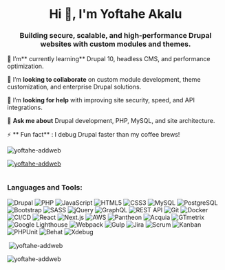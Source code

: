 <h1 align="center">Hi 👋, I'm Yoftahe Akalu </h1>
<h3 align="center">Building secure, scalable, and high-performance Drupal websites with custom modules and themes.</h3>

🌱 I’m** currently learning** Drupal 10, headless CMS, and performance optimization.

👯 I’m **looking to collaborate** on custom module development, theme customization, and enterprise Drupal solutions.

🤝 I’m **looking for help** with improving site security, speed, and API integrations.

💬 **Ask me about** Drupal development, PHP, MySQL, and site architecture.

⚡ ** Fun fact** : I debug Drupal faster than my coffee brews!

<p align="left"> <img src="https://komarev.com/ghpvc/?username=yoftahe-addweb&label=Profile%20views&color=0e75b6&style=flat" alt="yoftahe-addweb" /> </p>

<p align="left"> <a href="https://github.com/ryo-ma/github-profile-trophy"><img src="https://github-profile-trophy.vercel.app/?username=yoftahe-addweb" alt="yoftahe-addweb" /></a> </p>

<p align="left"> <a href="https://twitter.com/" target="blank"><img src="https://img.shields.io/twitter/follow/?logo=twitter&style=for-the-badge" alt="" /></a> </p>

<h3 align="left">Languages and Tools:</h3>

![Drupal](https://img.shields.io/badge/Drupal-0678BE?style=for-the-badge&logo=drupal&logoColor=white) ![PHP](https://img.shields.io/badge/PHP-777BB4?style=for-the-badge&logo=php&logoColor=white) ![JavaScript](https://img.shields.io/badge/JavaScript-F7DF1E?style=for-the-badge&logo=javascript&logoColor=black) ![HTML5](https://img.shields.io/badge/HTML5-E34F26?style=for-the-badge&logo=html5&logoColor=white) ![CSS3](https://img.shields.io/badge/CSS3-1572B6?style=for-the-badge&logo=css3&logoColor=white) ![MySQL](https://img.shields.io/badge/MySQL-4479A1?style=for-the-badge&logo=mysql&logoColor=white) ![PostgreSQL](https://img.shields.io/badge/PostgreSQL-336791?style=for-the-badge&logo=postgresql&logoColor=white) ![Bootstrap](https://img.shields.io/badge/Bootstrap-7952B3?style=for-the-badge&logo=bootstrap&logoColor=white) ![SASS](https://img.shields.io/badge/SASS-CC6699?style=for-the-badge&logo=sass&logoColor=white) ![jQuery](https://img.shields.io/badge/jQuery-0769AD?style=for-the-badge&logo=jquery&logoColor=white) ![GraphQL](https://img.shields.io/badge/GraphQL-E10098?style=for-the-badge&logo=graphql&logoColor=white) ![REST API](https://img.shields.io/badge/REST_API-02569B?style=for-the-badge&logo=api&logoColor=white) ![Git](https://img.shields.io/badge/Git-F05032?style=for-the-badge&logo=git&logoColor=white) ![Docker](https://img.shields.io/badge/Docker-2496ED?style=for-the-badge&logo=docker&logoColor=white) ![CI/CD](https://img.shields.io/badge/CI%2FCD-61DAFB?style=for-the-badge&logo=githubactions&logoColor=black) ![React](https://img.shields.io/badge/React-61DAFB?style=for-the-badge&logo=react&logoColor=black) ![Next.js](https://img.shields.io/badge/Next.js-000000?style=for-the-badge&logo=nextdotjs&logoColor=white) ![AWS](https://img.shields.io/badge/AWS-232F3E?style=for-the-badge&logo=amazonaws&logoColor=white) ![Pantheon](https://img.shields.io/badge/Pantheon-FFD700?style=for-the-badge&logo=pantheon&logoColor=black) ![Acquia](https://img.shields.io/badge/Acquia-0093D2?style=for-the-badge&logo=drupal&logoColor=white) ![GTmetrix](https://img.shields.io/badge/GTmetrix-00AEEF?style=for-the-badge&logo=gtmetrix&logoColor=white) ![Google Lighthouse](https://img.shields.io/badge/Lighthouse-FCC624?style=for-the-badge&logo=lighthouse&logoColor=black) ![Webpack](https://img.shields.io/badge/Webpack-8DD6F9?style=for-the-badge&logo=webpack&logoColor=black) ![Gulp](https://img.shields.io/badge/Gulp-CF4647?style=for-the-badge&logo=gulp&logoColor=white) ![Jira](https://img.shields.io/badge/Jira-0052CC?style=for-the-badge&logo=jira&logoColor=white) ![Scrum](https://img.shields.io/badge/Scrum-6DB33F?style=for-the-badge&logo=scrum&logoColor=white) ![Kanban](https://img.shields.io/badge/Kanban-007ACC?style=for-the-badge&logo=kanban&logoColor=white) ![PHPUnit](https://img.shields.io/badge/PHPUnit-777BB4?style=for-the-badge&logo=php&logoColor=white) ![Behat](https://img.shields.io/badge/Behat-5C2D91?style=for-the-badge&logo=behat&logoColor=white) ![Xdebug](https://img.shields.io/badge/Xdebug-2F4F4F?style=for-the-badge&logo=xdebug&logoColor=white)

<p>&nbsp;<img align="center" src="https://github-readme-stats.vercel.app/api?username=yoftahe-addweb&show_icons=true&locale=en" alt="yoftahe-addweb" /></p>

<p><img align="center" src="https://github-readme-streak-stats.herokuapp.com/?user=yoftahe-addweb&" alt="yoftahe-addweb" /></p>
